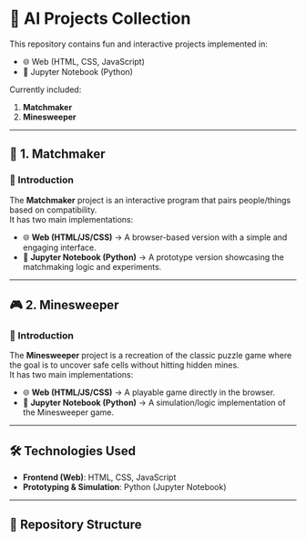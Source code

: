 # 🎯 AI Projects Collection

This repository contains fun and interactive projects implemented in:  
- 🌐 Web (HTML, CSS, JavaScript)  
- 📓 Jupyter Notebook (Python)  

Currently included:  
1. **Matchmaker**  
2. **Minesweeper**

---

## 💖 1. Matchmaker

### 🔹 Introduction
The **Matchmaker** project is an interactive program that pairs people/things based on compatibility.  
It has two main implementations:
- 🌐 **Web (HTML/JS/CSS)** → A browser-based version with a simple and engaging interface.  
- 📓 **Jupyter Notebook (Python)** → A prototype version showcasing the matchmaking logic and experiments.  

---

## 🎮 2. Minesweeper

### 🔹 Introduction
The **Minesweeper** project is a recreation of the classic puzzle game where the goal is to uncover safe cells without hitting hidden mines.  
It has two main implementations:
- 🌐 **Web (HTML/JS/CSS)** → A playable game directly in the browser.  
- 📓 **Jupyter Notebook (Python)** → A simulation/logic implementation of the Minesweeper game.  

---

## 🛠️ Technologies Used
- **Frontend (Web)**: HTML, CSS, JavaScript  
- **Prototyping & Simulation**: Python (Jupyter Notebook)  

---

## 📂 Repository Structure
